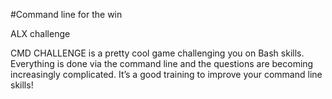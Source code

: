 #Command line for the win

ALX challenge

CMD CHALLENGE is a pretty cool game challenging you on Bash skills. Everything is done via the command line and the questions are becoming increasingly complicated. It’s a good training to improve your command line skills!

